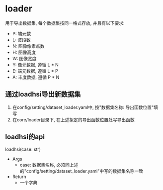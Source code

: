 # loader

用于导出数据集, 每个数据集按同一格式存放, 并且有以下要求:
- P: 端元数
- L: 波段数
- N: 图像像素点数
- H: 图像高度
- W: 图像宽度
- Y: 像元数据, 遵循 L * N
- E: 端元数据, 遵循 L * P
- A: 丰度数据, 遵循 P * N

## 通过loadhsi导出新数据集

1. 在config/setting/dataset_loader.yaml中, 按"数据集名称: 导出函数位置"填写
2. 在core/loader目录下, 在上述拟定的导出函数位置处写导出函数

## loadhsi的api

loadhsi(case: str)
- Args
  - case: 数据集名称, 必须同上述的"config/setting/dataset_loader.yaml"中写的数据集名称一致 
- Return
  - 一个字典